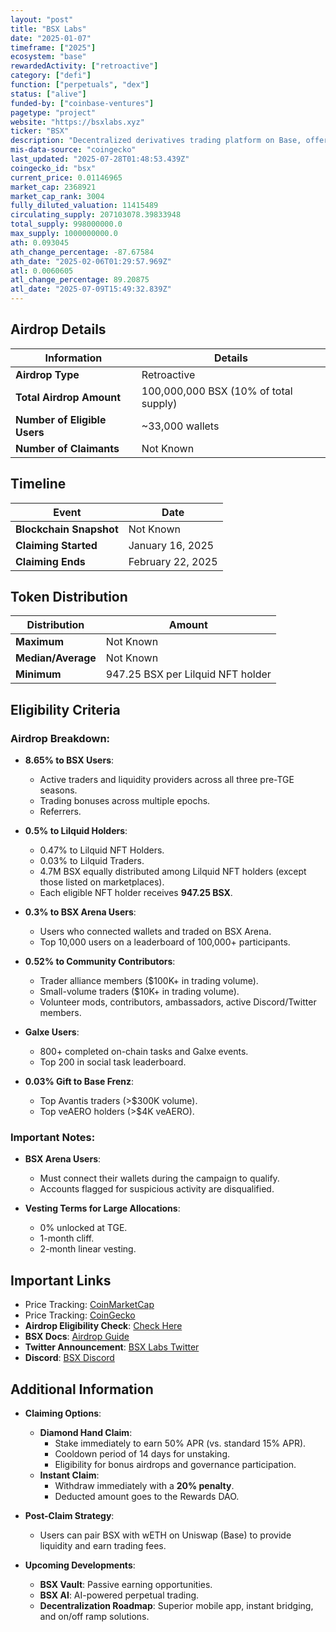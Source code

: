 ```yaml
---
layout: "post"
title: "BSX Labs"
date: "2025-01-07"
timeframe: ["2025"]
ecosystem: "base"
rewardedActivity: ["retroactive"]
category: ["defi"]
function: ["perpetuals", "dex"]
status: ["alive"]
funded-by: ["coinbase-ventures"]
pagetype: "project"
website: "https://bsxlabs.xyz"
ticker: "BSX"
description: "Decentralized derivatives trading platform on Base, offering up to 1000x leverage and advanced trading features."
mis-data-source: "coingecko"
last_updated: "2025-07-28T01:48:53.439Z"
coingecko_id: "bsx"
current_price: 0.01146965
market_cap: 2368921
market_cap_rank: 3004
fully_diluted_valuation: 11415489
circulating_supply: 207103078.39833948
total_supply: 998000000.0
max_supply: 1000000000.0
ath: 0.093045
ath_change_percentage: -87.67584
ath_date: "2025-02-06T01:29:57.969Z"
atl: 0.0060605
atl_change_percentage: 89.20875
atl_date: "2025-07-09T15:49:32.839Z"
---
```


## Airdrop Details

| Information                  | Details                               |
| ---------------------------- | ------------------------------------- |
| **Airdrop Type**             | Retroactive                           |
| **Total Airdrop Amount**     | 100,000,000 BSX (10% of total supply) |
| **Number of Eligible Users** | ~33,000 wallets                       |
| **Number of Claimants**      | Not Known                             |

## Timeline

| Event                   | Date              |
| ----------------------- | ----------------- |
| **Blockchain Snapshot** | Not Known         |
| **Claiming Started**    | January 16, 2025  |
| **Claiming Ends**       | February 22, 2025 |

## Token Distribution

| Distribution       | Amount                            |
| ------------------ | --------------------------------- |
| **Maximum**        | Not Known                         |
| **Median/Average** | Not Known                         |
| **Minimum**        | 947.25 BSX per Lilquid NFT holder |

## Eligibility Criteria

### Airdrop Breakdown:

- **8.65% to BSX Users**:

  - Active traders and liquidity providers across all three pre-TGE seasons.
  - Trading bonuses across multiple epochs.
  - Referrers.

- **0.5% to Lilquid Holders**:

  - 0.47% to Lilquid NFT Holders.
  - 0.03% to Lilquid Traders.
  - 4.7M BSX equally distributed among Lilquid NFT holders (except those listed on marketplaces).
  - Each eligible NFT holder receives **947.25 BSX**.

- **0.3% to BSX Arena Users**:

  - Users who connected wallets and traded on BSX Arena.
  - Top 10,000 users on a leaderboard of 100,000+ participants.

- **0.52% to Community Contributors**:

  - Trader alliance members ($100K+ in trading volume).
  - Small-volume traders ($10K+ in trading volume).
  - Volunteer mods, contributors, ambassadors, active Discord/Twitter members.

- **Galxe Users**:

  - 800+ completed on-chain tasks and Galxe events.
  - Top 200 in social task leaderboard.

- **0.03% Gift to Base Frenz**:
  - Top Avantis traders (>$300K volume).
  - Top veAERO holders (>$4K veAERO).

### Important Notes:

- **BSX Arena Users**:

  - Must connect their wallets during the campaign to qualify.
  - Accounts flagged for suspicious activity are disqualified.

- **Vesting Terms for Large Allocations**:
  - 0% unlocked at TGE.
  - 1-month cliff.
  - 2-month linear vesting.

## Important Links

- Price Tracking: [CoinMarketCap](https://coinmarketcap.com/currencies/bsx)
- Price Tracking: [CoinGecko](https://www.coingecko.com/en/coins/bsx)
- **Airdrop Eligibility Check**: [Check Here](https://airdrop.bsxlabs.xyz/en)
- **BSX Docs**: [Airdrop Guide](https://docs.bsx.exchange/bsx-docs/usdbsx/bsx-airdrop-complete-guide)
- **Twitter Announcement**: [BSX Labs Twitter](https://x.com/bsx_labs/status/1879831023690907759)
- **Discord**: [BSX Discord](https://discord.com/invite/Jg7q3mV37Z)

## Additional Information

- **Claiming Options**:

  - **Diamond Hand Claim**:
    - Stake immediately to earn 50% APR (vs. standard 15% APR).
    - Cooldown period of 14 days for unstaking.
    - Eligibility for bonus airdrops and governance participation.
  - **Instant Claim**:
    - Withdraw immediately with a **20% penalty**.
    - Deducted amount goes to the Rewards DAO.

- **Post-Claim Strategy**:

  - Users can pair BSX with wETH on Uniswap (Base) to provide liquidity and earn trading fees.

- **Upcoming Developments**:
  - **BSX Vault**: Passive earning opportunities.
  - **BSX AI**: AI-powered perpetual trading.
  - **Decentralization Roadmap**: Superior mobile app, instant bridging, and on/off ramp solutions.